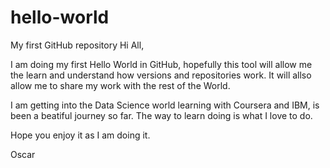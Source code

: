 # hello-world
My first GitHub repository
Hi All,

I am doing my first Hello World in GitHub, hopefully this tool will allow me the learn and understand how versions and repositories work. It will allso allow me to share my work with the rest of the World.

I am getting into the Data Science world learning with Coursera and IBM, is been a beatiful journey so far. The way to learn doing is what I love to do.

Hope you enjoy it as I am doing it.

Oscar

